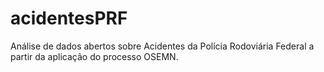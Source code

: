 # acidentesPRF
Análise de dados abertos sobre Acidentes da Polícia Rodoviária Federal a partir da aplicação do processo OSEMN.
